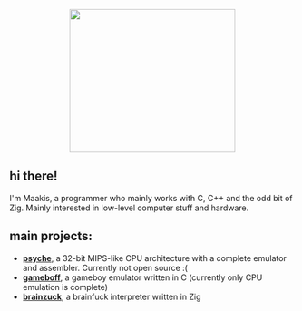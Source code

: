 <p align="center">
 <img src="https://github.com/tmkcell/tmkcell/blob/main/microbit-bad-apple.gif" width=292 height=253/>
</p>

## hi there!
I'm Maakis, a programmer who mainly works with C, C++ and the odd bit of Zig. Mainly interested in low-level computer stuff and hardware.

## main projects:
- [**psyche**](https://github.com/tmkcell/psyche), a 32-bit MIPS-like CPU architecture with a complete emulator and assembler. Currently not open source :(
- [**gameboff**](https://github.com/tmkcell/gameboff), a gameboy emulator written in C (currently only CPU emulation is complete)
- [**brainzuck**](https://github.com/tmkcell/brainzuck), a brainfuck interpreter written in Zig
